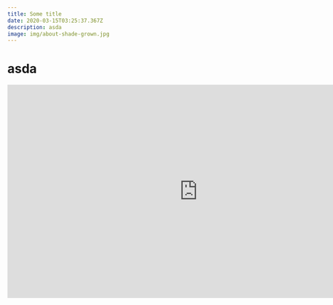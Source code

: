 ```yaml
---
title: Some title
date: 2020-03-15T03:25:37.367Z
description: asda
image: img/about-shade-grown.jpg
---
```

# asda



<iframe width="853" height="480" src="https://www.youtube.com/embed/EoTVtB-cSps" frameborder="0" allow="accelerometer; autoplay; encrypted-media; gyroscope; picture-in-picture" allowfullscreen></iframe>